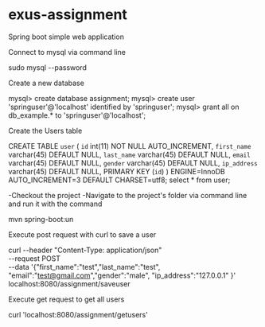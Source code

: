 # exus-assignment
Spring boot simple web application

Connect to mysql via command line

sudo mysql --password

Create a new database

mysql> create database assignment;
mysql> create user 'springuser'@'localhost' identified by 'springuser';
mysql> grant all on db_example.* to 'springuser'@'localhost';

Create the Users table

CREATE TABLE `user` (
  `id` int(11) NOT NULL AUTO_INCREMENT,
  `first_name` varchar(45) DEFAULT NULL,
  `last_name` varchar(45) DEFAULT NULL,
  `email` varchar(45) DEFAULT NULL,
  `gender` varchar(45) DEFAULT NULL,
  `ip_address` varchar(45) DEFAULT NULL,
  PRIMARY KEY (`id`)
) ENGINE=InnoDB AUTO_INCREMENT=3 DEFAULT CHARSET=utf8;
select * from user;

-Checkout the project
-Navigate to the project's folder via command line and run it with the command 

mvn spring-boot:un

Execute post request with curl to save a user

curl --header "Content-Type: application/json" \
  --request POST \
  --data '{"first_name":"test","last_name":"test", "email":"test@gmail.com","gender":"male", "ip_address":"127.0.0.1" }' \
  localhost:8080/assignment/saveuser

Execute get request to get all users

curl 'localhost:8080/assignment/getusers'
